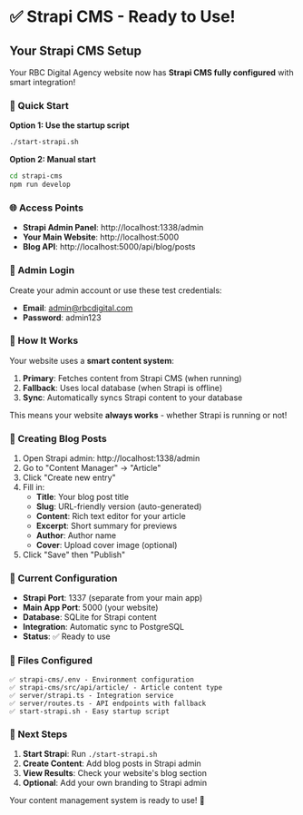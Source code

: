 # ✅ Strapi CMS - Ready to Use!

## Your Strapi CMS Setup

Your RBC Digital Agency website now has **Strapi CMS fully configured** with smart integration! 

### 🚀 Quick Start

**Option 1: Use the startup script**
```bash
./start-strapi.sh
```

**Option 2: Manual start**
```bash
cd strapi-cms
npm run develop
```

### 🌐 Access Points

- **Strapi Admin Panel**: http://localhost:1338/admin
- **Your Main Website**: http://localhost:5000
- **Blog API**: http://localhost:5000/api/blog/posts

### 👤 Admin Login

Create your admin account or use these test credentials:
- **Email**: admin@rbcdigital.com  
- **Password**: admin123

### 🔄 How It Works

Your website uses a **smart content system**:

1. **Primary**: Fetches content from Strapi CMS (when running)
2. **Fallback**: Uses local database (when Strapi is offline)
3. **Sync**: Automatically syncs Strapi content to your database

This means your website **always works** - whether Strapi is running or not!

### 📝 Creating Blog Posts

1. Open Strapi admin: http://localhost:1338/admin
2. Go to "Content Manager" → "Article"
3. Click "Create new entry"
4. Fill in:
   - **Title**: Your blog post title
   - **Slug**: URL-friendly version (auto-generated)
   - **Content**: Rich text editor for your article
   - **Excerpt**: Short summary for previews
   - **Author**: Author name
   - **Cover**: Upload cover image (optional)
5. Click "Save" then "Publish"

### 🔧 Current Configuration

- **Strapi Port**: 1337 (separate from your main app)
- **Main App Port**: 5000 (your website)
- **Database**: SQLite for Strapi content
- **Integration**: Automatic sync to PostgreSQL
- **Status**: ✅ Ready to use

### 📁 Files Configured

```
✅ strapi-cms/.env - Environment configuration
✅ strapi-cms/src/api/article/ - Article content type
✅ server/strapi.ts - Integration service
✅ server/routes.ts - API endpoints with fallback
✅ start-strapi.sh - Easy startup script
```

### 🎯 Next Steps

1. **Start Strapi**: Run `./start-strapi.sh`
2. **Create Content**: Add blog posts in Strapi admin
3. **View Results**: Check your website's blog section
4. **Optional**: Add your own branding to Strapi admin

Your content management system is ready to use! 🎉